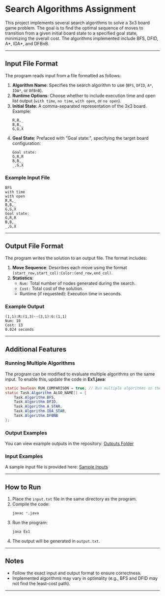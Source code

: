 # Search Algorithms Assignment

This project implements several search algorithms to solve a 3x3 board game problem. The goal is to find the optimal sequence of moves to transition from a given initial board state to a specified goal state, minimizing the overall cost. The algorithms implemented include BFS, DFID, A*, IDA*, and DFBnB.

---

## Input File Format

The program reads input from a file formatted as follows:

1. **Algorithm Name**: Specifies the search algorithm to use (`BFS`, `DFID`, `A*`, `IDA*`, or `DFBnB`).
2. **Runtime Options**: Choose whether to include execution time and open list output (`with time`, `no time`, `with open`, or `no open`).
3. **Initial State**: A comma-separated representation of the 3x3 board. Example:
    ```
    R,R,_
    B,B,_
    G,G,X
    ```
4. **Goal State**: Prefaced with "Goal state:", specifying the target board configuration:
    ```
    Goal state:
    G,R,R
    B,B,_
    _,G,X
    ```

### Example Input File
```
BFS
with time
with open
R,R,_
B,B,_
G,G,X
Goal state:
G,R,R
B,B,_
_,G,X
```

---

## Output File Format

The program writes the solution to an output file. The format includes:

1. **Move Sequence**: Describes each move using the format `(start_row,start_col):Color:(end_row,end_col)`.
2. **Statistics**:
    - `Num:` Total number of nodes generated during the search.
    - `Cost:` Total cost of the solution.
    - Runtime (if requested): Execution time in seconds.

### Example Output
```
(1,1):R:(1,3)--(3,1):G:(1,1)
Num: 10
Cost: 13
0.024 seconds
```

---

## Additional Features

### Running Multiple Algorithms
The program can be modified to evaluate multiple algorithms on the same input. To enable this, update the code in **Ex1.java**:
```java
static boolean RUN_COMPARISON = true; // Run multiple algorithms on the input
static Task.Algorithm ALGO_NAME[] = {
    Task.Algorithm.BFS,
    Task.Algorithm.DFID,
    Task.Algorithm.A_STAR,
    Task.Algorithm.IDA_STAR,
    Task.Algorithm.DFBNB
};
```

### Output Examples
You can view example outputs in the repository:
[Outputs Folder](https://github.com/NickBres/SearchAlgorithmsAssignment/tree/master/outputs)

### Input Examples
A sample input file is provided here:
[Sample Inputs](https://github.com/NickBres/SearchAlgorithmsAssignment/blob/master/outputs/tests-inputs.txt)

---

## How to Run

1. Place the `input.txt` file in the same directory as the program.
2. Compile the code:
   ```bash
   javac *.java
   ```
3. Run the program:
   ```bash
   java Ex1
   ```
4. The output will be generated in `output.txt`.

---

## Notes

- Follow the exact input and output format to ensure correctness.
- Implemented algorithms may vary in optimality (e.g., BFS and DFID may not find the least-cost path).

---
